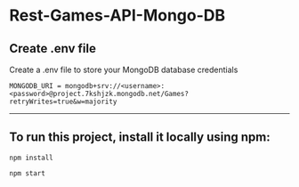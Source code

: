# Rest-Games-API-Mongo-DB


## Create .env file
Create a .env file to store your MongoDB database credentials

```
MONGODB_URI = mongodb+srv://<username>:<password>@project.7kshjzk.mongodb.net/Games?retryWrites=true&w=majority
```

---

## To run this project, install it locally using npm:

```
npm install

npm start
```
